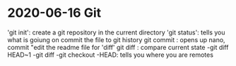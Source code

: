 # 2020-06-16 Git
'git init': create a git repository in the current directory 
'git status': tells you what is goiung on
commit the file to git history
git commit : opens up nano, commit
"edit the readme file for 'diff'
git diff : compare current state
-git diff HEAD~1
-git diff<HASH>
-git checkout
-HEAD: tells you where you are
remotes

